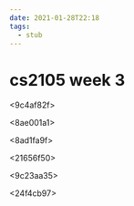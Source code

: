 ```yaml
---
date: 2021-01-28T22:18
tags: 
  - stub
---
```


# cs2105 week 3

<9c4af82f>

<8ae001a1>

<d0dbb5cd>

<8ad1fa9f>

<21656f50>

<9c23aa35>

<f5cd7319>

<24f4cb97>
